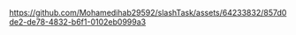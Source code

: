 

https://github.com/Mohamedihab29592/slashTask/assets/64233832/857d0de2-de78-4832-b6f1-0102eb0999a3

